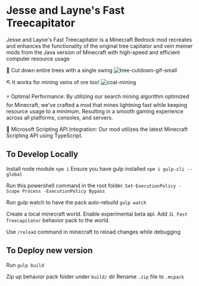 # Jesse and Layne's Fast Treecapitator

Jesse and Layne's Fast Treecapitator is a Minecraft Bedrock mod recreates and enhances the functionality of the original tree capitator and vein meiner mods from the Java version
of Minecraft with high-speed and efficient computer resource usage

🌳 Cut down entire trees with a single swing
![tree-cutdown-gif-small](https://github.com/laynebritton/jl-fast-treecapitator/assets/21363865/ad5bfb36-c16f-40e8-853f-b1d7cdb4e88d)

⛏️ It works for mining veins of ore too!
![coal-mining](https://github.com/laynebritton/jl-fast-treecapitator/assets/21363865/bdf6db8b-16a7-4b73-9b65-734bffd94e73)

⚡️ Optimal Performance: By utilizing our search mining algorithm optimized for Minecraft, we've crafted a mod that mines lightning fast while keeping resource usage to a minimum. Resulting in a smooth gaming experience across all platforms, consoles, and servers.

🔮 Microsoft Scripting API Integration: Our mod utilizes the latest Minecraft Scripting API using TypeScript. 

## To Develop Locally

Install node module `npm i`
Ensure you have gulp installed `npm i gulp-cli --global`

Run this powershell command in the root folder.
`Set-ExecutionPolicy -Scope Process -ExecutionPolicy Bypass`

Run gulp watch to have the pack auto-rebuild
`gulp watch`

Create a local minecraft world. Enable experimental beta api.
Add `JL Fast Treecapitator` behavior pack to the world.

Use `/reload` command in minecraft to reload changes while debugging

## To Deploy new version
Run `gulp build`

Zip up behavior pack folder under `build/` dir
Rename `.zip` file to `.mcpack`
